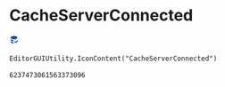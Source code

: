 # CacheServerConnected
![](/img/CacheServerConnected.png)

``` CSharp
EditorGUIUtility.IconContent("CacheServerConnected")
```
```
6237473061563373096
```
